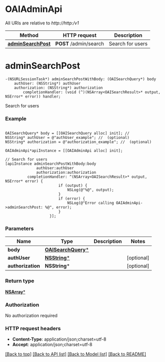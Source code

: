 # OAIAdminApi

All URIs are relative to *http://http:/v1*

Method | HTTP request | Description
------------- | ------------- | -------------
[**adminSearchPost**](OAIAdminApi.md#adminsearchpost) | **POST** /admin/search | Search for users


# **adminSearchPost**
```objc
-(NSURLSessionTask*) adminSearchPostWithBody: (OAISearchQuery*) body
    authUser: (NSString*) authUser
    authorization: (NSString*) authorization
        completionHandler: (void (^)(NSArray<OAISearchResult>* output, NSError* error)) handler;
```

Search for users

### Example 
```objc

OAISearchQuery* body = [[OAISearchQuery alloc] init]; // 
NSString* authUser = @"authUser_example"; //  (optional)
NSString* authorization = @"authorization_example"; //  (optional)

OAIAdminApi*apiInstance = [[OAIAdminApi alloc] init];

// Search for users
[apiInstance adminSearchPostWithBody:body
              authUser:authUser
              authorization:authorization
          completionHandler: ^(NSArray<OAISearchResult>* output, NSError* error) {
                        if (output) {
                            NSLog(@"%@", output);
                        }
                        if (error) {
                            NSLog(@"Error calling OAIAdminApi->adminSearchPost: %@", error);
                        }
                    }];
```

### Parameters

Name | Type | Description  | Notes
------------- | ------------- | ------------- | -------------
 **body** | [**OAISearchQuery***](OAISearchQuery.md)|  | 
 **authUser** | [**NSString***](.md)|  | [optional] 
 **authorization** | **NSString***|  | [optional] 

### Return type

[**NSArray<OAISearchResult>***](OAISearchResult.md)

### Authorization

No authorization required

### HTTP request headers

 - **Content-Type**: application/json;charset=utf-8
 - **Accept**: application/json;charset=utf-8

[[Back to top]](#) [[Back to API list]](../README.md#documentation-for-api-endpoints) [[Back to Model list]](../README.md#documentation-for-models) [[Back to README]](../README.md)

